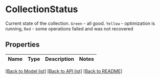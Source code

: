 # CollectionStatus

Current state of the collection. `Green` - all good. `Yellow` - optimization is running, `Red` - some operations failed and was not recovered

## Properties
Name | Type | Description | Notes
------------ | ------------- | ------------- | -------------

[[Back to Model list]](../README.md#documentation-for-models) [[Back to API list]](../README.md#documentation-for-api-endpoints) [[Back to README]](../README.md)



